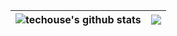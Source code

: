 | <img align="center" src="https://github-readme-stats.vercel.app/api?username=daegalus&show_icons=true&theme=transparent&hide_border=true" alt="techouse's github stats" /> | <img align="center" src="https://github-readme-stats.vercel.app/api/top-langs?username=daegalus&show_icons=true&theme=transparent&layout=compact&hide_border=true" /> |
| ------------- | ------------- |
